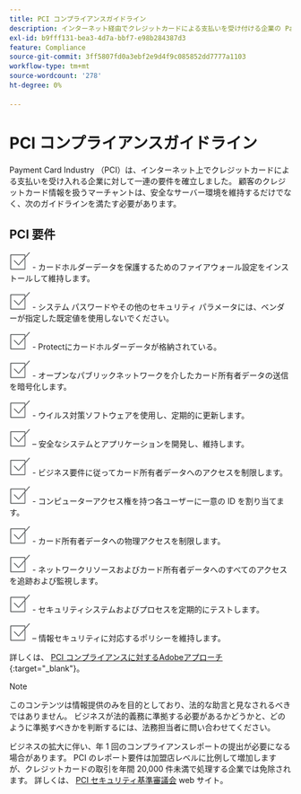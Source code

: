 ```yaml
---
title: PCI コンプライアンスガイドライン
description: インターネット経由でクレジットカードによる支払いを受け付ける企業の Payment Card Industry （PCI）要件に関する情報を確認します。
exl-id: b9fff131-bea3-4d7a-bbf7-e98b284387d3
feature: Compliance
source-git-commit: 3ff5807fd0a3ebf2e9d4f9c085852dd7777a1103
workflow-type: tm+mt
source-wordcount: '278'
ht-degree: 0%

---
```


# PCI コンプライアンスガイドライン

Payment Card Industry （PCI）は、インターネット上でクレジットカードによる支払いを受け入れる企業に対して一連の要件を確立しました。 顧客のクレジットカード情報を扱うマーチャントは、安全なサーバー環境を維持するだけでなく、次のガイドラインを満たす必要があります。

## PCI 要件

![checkbox](../assets/checkbox.png) - カードホルダーデータを保護するためのファイアウォール設定をインストールして維持します。

![checkbox](../assets/checkbox.png) - システム パスワードやその他のセキュリティ パラメータには、ベンダーが指定した既定値を使用しないでください。

![checkbox](../assets/checkbox.png) - Protectにカードホルダーデータが格納されている。

![checkbox](../assets/checkbox.png) - オープンなパブリックネットワークを介したカード所有者データの送信を暗号化します。

![checkbox](../assets/checkbox.png) - ウイルス対策ソフトウェアを使用し、定期的に更新します。

![checkbox](../assets/checkbox.png)  – 安全なシステムとアプリケーションを開発し、維持します。

![checkbox](../assets/checkbox.png) - ビジネス要件に従ってカード所有者データへのアクセスを制限します。

![checkbox](../assets/checkbox.png) - コンピューターアクセス権を持つ各ユーザーに一意の ID を割り当てます。

![checkbox](../assets/checkbox.png) - カード所有者データへの物理アクセスを制限します。

![checkbox](../assets/checkbox.png) - ネットワークリソースおよびカード所有者データへのすべてのアクセスを追跡および監視します。

![checkbox](../assets/checkbox.png) - セキュリティシステムおよびプロセスを定期的にテストします。

![checkbox](../assets/checkbox.png)  – 情報セキュリティに対応するポリシーを維持します。

詳しくは、 [PCI コンプライアンスに対するAdobeアプローチ][1]{:target=&quot;_blank&quot;}。

>[!NOTE]
>
>このコンテンツは情報提供のみを目的としており、法的な助言と見なされるべきではありません。 ビジネスが法的義務に準拠する必要があるかどうかと、どのように準拠すべきかを判断するには、法務担当者に問い合わせてください。

ビジネスの拡大に伴い、年 1 回のコンプライアンスレポートの提出が必要になる場合があります。 PCI のレポート要件は加盟店レベルに比例して増加しますが、クレジットカードの取引を年間 20,000 件未満で処理する企業では免除されます。 詳しくは、 [PCI セキュリティ基準審議会][2] web サイト。

[1]: https://business.adobe.com/products/magento/pci-compliance.html
[2]: https://www.pcisecuritystandards.org/index.php

